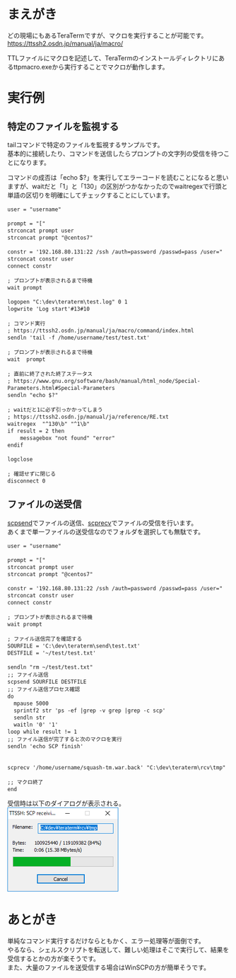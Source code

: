 # まえがき  
どの現場にもあるTeraTermですが、マクロを実行することが可能です。  
https://ttssh2.osdn.jp/manual/ja/macro/  
  
TTLファイルにマクロを記述して、TeraTermのインストールディレクトリにあるttpmacro.exeから実行することでマクロが動作します。  
  
# 実行例  
## 特定のファイルを監視する  
tailコマンドで特定のファイルを監視するサンプルです。  
基本的に接続したり、コマンドを送信したらプロンプトの文字列の受信を待つことになります。  
  
コマンドの成否は「echo $?」を実行してエラーコードを読むことになると思いますが、waitだと「1」と「130」の区別がつかなかったのでwaitregexで行頭と単語の区切りを明確にしてチェックすることにしています。  
  
```
user = "username"

prompt = "["
strconcat prompt user
strconcat prompt "@centos7"

constr = '192.168.80.131:22 /ssh /auth=password /passwd=pass /user="
strconcat constr user
connect constr

; プロンプトが表示されるまで待機
wait prompt

logopen "C:\dev\teraterm\test.log" 0 1
logwrite 'Log start'#13#10

; コマンド実行
; https://ttssh2.osdn.jp/manual/ja/macro/command/index.html
sendln 'tail -f /home/username/test/test.txt'

; プロンプトが表示されるまで待機
wait  prompt

; 直前に終了された終了ステータス
; https://www.gnu.org/software/bash/manual/html_node/Special-Parameters.html#Special-Parameters
sendln "echo $?"

; waitだと1に必ず引っかかってしまう
; https://ttssh2.osdn.jp/manual/ja/reference/RE.txt
waitregex  "^130\b" "^1\b"
if result = 2 then
    messagebox "not found" "error"
endif

logclose

; 確認せずに閉じる
disconnect 0
```  
  
## ファイルの送受信  
[scpsend](https://ttssh2.osdn.jp/manual/ja/macro/command/scpsend.html)でファイルの送信、[scprecv](https://ttssh2.osdn.jp/manual/ja/macro/command/scprecv.html)でファイルの受信を行います。  
あくまで単一ファイルの送受信なのでフォルダを選択しても無駄です。  
  
```text
user = "username"

prompt = "["
strconcat prompt user
strconcat prompt "@centos7"

constr = '192.168.80.131:22 /ssh /auth=password /passwd=pass /user="
strconcat constr user
connect constr

; プロンプトが表示されるまで待機
wait prompt

; ファイル送信完了を確認する
SOURFILE = 'C:\dev\teraterm\send\test.txt'
DESTFILE = '~/test/test.txt'

sendln "rm ~/test/test.txt"
;; ファイル送信
scpsend SOURFILE DESTFILE
;; ファイル送信プロセス確認
do
  mpause 5000
  sprintf2 str 'ps -ef |grep -v grep |grep -c scp'
  sendln str
  waitln '0' '1'
loop while result != 1
;; ファイル送信が完了すると次のマクロを実行
sendln 'echo SCP finish'


scprecv '/home/username/squash-tm.war.back' "C:\dev\teraterm\rcv\tmp"

;; マクロ終了
end
```  
  
受信時は以下のダイアログが表示される。  
![image.png](/image/9fb9dd55-c095-cc0d-1ceb-eb681cb909fe.png)  
  
  
  
# あとがき  
単純なコマンド実行するだけならともかく、エラー処理等が面倒です。  
やるなら、シェルスクリプトを転送して、難しい処理はそこで実行して、結果を受信するとかの方が楽そうです。  
また、大量のファイルを送受信する場合はWinSCPの方が簡単そうです。  
  
